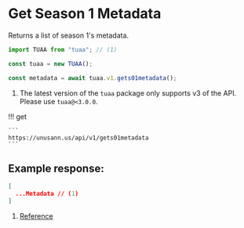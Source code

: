 # Get Season 1 Metadata

Returns a list of season 1's metadata.

```typescript title="TypeScript"
import TUAA from "tuaa"; // (1)

const tuaa = new TUAA();

const metadata = await tuaa.v1.gets01metadata();
```

1. The latest version of the `tuaa` package only supports v3 of the API. Please use `tuaa@<3.0.0`.

!!! get

    ```
    https://unusann.us/api/v1/gets01metadata
    ```

## Example response:

```json title="JSON"
[
  ...Metadata // (1)
]
```

1. [Reference](../../Reference/Metadata/index.md)
